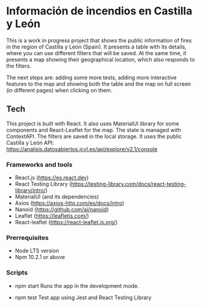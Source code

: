 # Información de incendios en Castilla y León

This is a work in progress project that shows the public information of fires in the region of Castilla y León (Spain). It presents a table with its details, where you can use different filters that will be saved. At the same time, it presents a map showing their geographical location, which also responds to the filters.

The next steps are: adding some more tests, adding more interactive features to the map and showing both the table and the map on full screen (in different pages) when clicking on them. 

## Tech

This project is built with React. It also uses MaterialUI library for some components and React-Leaflet for the map.
The state is managed with ContextAPI. 
The filters are saved in the local storage.
It uses the public Castilla y León API:  https://analisis.datosabiertos.jcyl.es/api/explore/v2.1/console

### Frameworks and tools
- React.js (https://es.react.dev)
- React Testing Library (https://testing-library.com/docs/react-testing-library/intro/)
- MaterialUI (and its dependencies)
- Axios (https://axios-http.com/es/docs/intro)
- Nanoid (https://github.com/ai/nanoid)
- Leaflet (https://leafletjs.com/)
- React-leaflet (https://react-leaflet.js.org/)

### Prerrequisites
- Node LTS version
- Npm 10.2.1 or above

### Scripts
- npm start
Runs the app in the development mode.

- npm test
Test app using Jest and React Testing Library


